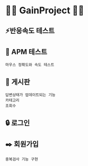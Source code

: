 # 🗿🗿 GainProject 🗿🗿

## ⚡반응속도 테스트
## 🎯 APM 테스트
    마우스 정확도와 속도 테스트
## 📜 게시판
    답변상태가 업데이트되는 기능
    카테고리
    조회수
    
## 🔒 로그인
## ✒️ 회원가입
    중복검사 기능 구현
